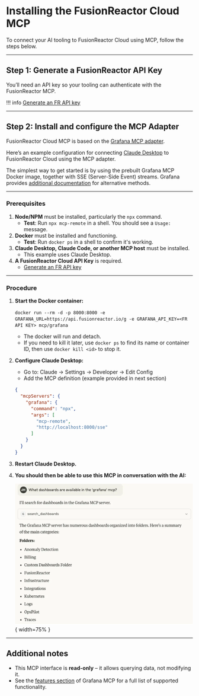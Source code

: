

# Installing the FusionReactor Cloud MCP

To connect your AI tooling to FusionReactor Cloud using MCP, follow the steps below.

---

## Step 1: Generate a FusionReactor API Key

You’ll need an API key so your tooling can authenticate with the FusionReactor MCP.

!!! info
    [Generate an FR API key](https://docs.fusionreactor.io/Admin-and-data/Account/Cloud/users/?h=api+key#api-keys)

---

## Step 2: Install and configure the MCP Adapter

FusionReactor Cloud MCP is based on the [Grafana MCP adapter](https://github.com/grafana/mcp-grafana).

Here’s an example configuration for connecting [Claude Desktop](https://claude.ai/download) to FusionReactor Cloud using the MCP adapter.

The simplest way to get started is by using the prebuilt Grafana MCP Docker image, together with SSE (Server-Side Event) streams. Grafana provides [additional documentation](https://github.com/grafana/mcp-grafana?tab=readme-ov-file#usage) for alternative methods.

---

### Prerequisites

1. **Node/NPM** must be installed, particularly the `npx` command.  
     - **Test**: Run `npx mcp-remote` in a shell. You should see a `Usage:` message.
2. **Docker** must be installed and functioning.  
    - **Test**: Run `docker ps` in a shell to confirm it's working.
3. **Claude Desktop, Claude Code, or another MCP host** must be installed.  
    - This example uses Claude Desktop.
4. **A FusionReactor Cloud API Key** is required.  
    - [Generate an FR API key](https://docs.fusionreactor.io/Admin-and-data/Account/Cloud/users/?h=api+key#api-keys)

---

### Procedure

1. **Start the Docker container:**

    `docker run --rm -d -p 8000:8000 -e GRAFANA_URL=https://api.fusionreactor.io/g -e GRAFANA_API_KEY=<FR API KEY> mcp/grafana`


    * The docker will run and detach.  
    * If you need to kill it later, use `docker ps` to find its name or container ID, then use `docker kill <id>` to stop it.


2. **Configure Claude Desktop:**

    * Go to: Claude → Settings → Developer → Edit Config
    * Add the MCP definition (example provided in next section)

    ````JSON
    {
      "mcpServers": {
        "grafana": {
          "command": "npx",
          "args": [
            "mcp-remote",
            "http://localhost:8000/sse"
          ]
        }
      }
    }
    ````


1. **Restart Claude Desktop.**   

2. **You should then be able to use this MCP in conversation with the AI:**


    ![!Screenshot](../../Monitor-your-data/MCP/MCP.png){ width=75% }

---

## Additional notes

- This MCP interface is **read-only** – it allows querying data, not modifying it.
- See the [features section](https://github.com/grafana/mcp-grafana?tab=readme-ov-file#features) of Grafana MCP for a full list of supported functionality.


